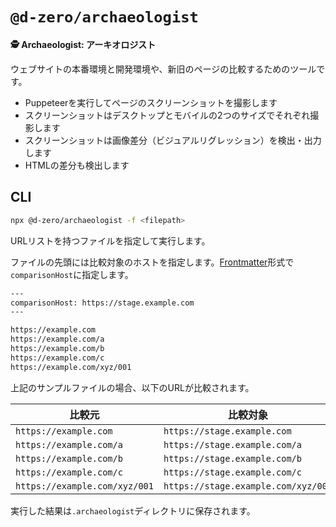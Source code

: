 # `@d-zero/archaeologist`

**🕵️ Archaeologist: アーキオロジスト**

ウェブサイトの本番環境と開発環境や、新旧のページの比較するためのツールです。

- Puppeteerを実行してページのスクリーンショットを撮影します
- スクリーンショットはデスクトップとモバイルの2つのサイズでそれぞれ撮影します
- スクリーンショットは画像差分（ビジュアルリグレッション）を検出・出力します
- HTMLの差分も検出します

## CLI

```sh
npx @d-zero/archaeologist -f <filepath>
```

URLリストを持つファイルを指定して実行します。

ファイルの先頭には比較対象のホストを指定します。[Frontmatter](https://jekyllrb.com/docs/front-matter/)形式で`comparisonHost`に指定します。

```txt
---
comparisonHost: https://stage.example.com
---

https://example.com
https://example.com/a
https://example.com/b
https://example.com/c
https://example.com/xyz/001
```

上記のサンプルファイルの場合、以下のURLが比較されます。

| 比較元                        | 比較対象                            |
| ----------------------------- | ----------------------------------- |
| `https://example.com`         | `https://stage.example.com`         |
| `https://example.com/a`       | `https://stage.example.com/a`       |
| `https://example.com/b`       | `https://stage.example.com/b`       |
| `https://example.com/c`       | `https://stage.example.com/c`       |
| `https://example.com/xyz/001` | `https://stage.example.com/xyz/001` |

実行した結果は`.archaeologist`ディレクトリに保存されます。
